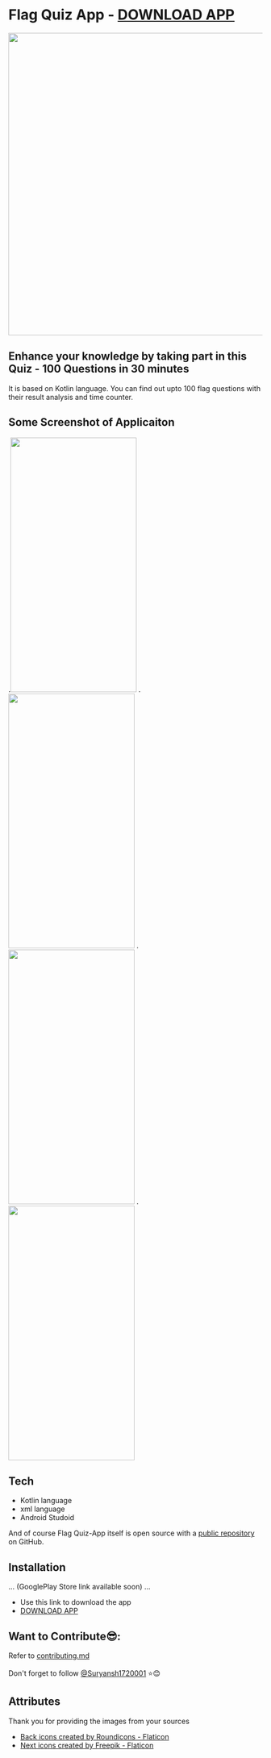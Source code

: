 # Flag Quiz App - [DOWNLOAD APP](https://www.mediafire.com/file/gevaw9ytnk2scvp/Flag_Quiz_App.apk/file?dkey=gevaw9ytnk2scvp)

<img src ="https://user-images.githubusercontent.com/85965606/175757754-d3a711b9-8b43-4fca-a86e-2a1b5ee96414.jpg" width="600" heigth="600">

## Enhance your knowledge by taking part in this Quiz - 100 Questions in 30 minutes

It is based on Kotlin language. You can find out upto 100 flag questions with their result analysis and time counter.

## Some Screenshot of Applicaiton

.<img src= "https://user-images.githubusercontent.com/85965606/175786915-e443cb2d-6682-4761-9466-f72b58aea4d3.jpg" width="250" height="505">
.<img src= "https://user-images.githubusercontent.com/85965606/175786919-ea474e73-e636-40b7-a8fb-f660ac88818a.jpg" width="250" height="505">
.<img src= "https://user-images.githubusercontent.com/85965606/175757918-9b05fec8-e488-4a4d-b9fd-5d7593ef9f72.jpeg" width="250" height="505">
.<img src= "https://user-images.githubusercontent.com/85965606/175757906-6c8db762-3021-40ce-b82d-7a4160431c82.jpeg" width="250" height="505">



## Tech

- Kotlin language
- xml language
- Android Studoid

And of course Flag Quiz-App itself is open source with a [public repository](https://github.com/Suryansh1720001/Quiz-Application)
 on GitHub.

## Installation
... (GooglePlay Store link available soon) ...

- Use this link to download the app  
- [DOWNLOAD APP](https://www.mediafire.com/file/gevaw9ytnk2scvp/Flag_Quiz_App.apk/file?dkey=gevaw9ytnk2scvp)

## Want to Contribute😎:
Refer to <a href="CONTRIBUTING.md">contributing.md</a><br><br>
Don't forget to follow [@Suryansh1720001](https://github.com/Suryansh1720001) ⭐😊

## Attributes

Thank you for providing the images from your sources 


- <a href="https://www.flaticon.com/free-icons/back" title="back icons">Back icons created by Roundicons - Flaticon</a>
- <a href="https://www.flaticon.com/free-icons/next" title="next icons">Next icons created by Freepik - Flaticon</a>




